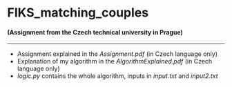 # FIKS_matching_couples
#### (Assignment from the Czech technical university in Prague)

---

- Assignment explained in the *Assignment.pdf* (in Czech language only)
- Explanation of my algorithm in the *AlgorithmExplained.pdf* (in Czech language only)
- *logic.py* contains the whole algorithm, inputs in *input.txt* and *input2.txt*
